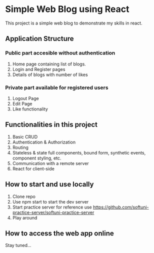 # Simple Web Blog using React

This project is a simple web blog to demonstrate my skills in react.

## Application Structure

### Public part accesible without authentication

1. Home page containing list of blogs.
1. Login and Register pages
1. Details of blogs with number of likes

### Private part available for registered users

1. Logout Page
1. Edit Page
1. Like functionality

## Functionalities in this project

1. Basic CRUD
1. Authentication & Authorization
1. Routing
1. Stateless & state full components, bound form, synthetic events, component styling, etc.
1. Communication with a remote server
1. React for client-side

## How to start and use locally

1. Clone repo
1. Use npm start to start the dev server
1. Start practice server for reference use https://github.com/softuni-practice-server/softuni-practice-server
1. Play around

## How to access the web app online
Stay tuned...